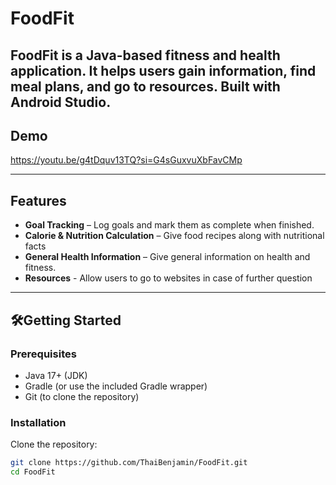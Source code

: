 #  FoodFit

FoodFit is a Java-based fitness and health application. It helps users gain information, find meal plans, and go to resources. Built with Android Studio.
---
## Demo

https://youtu.be/g4tDquv13TQ?si=G4sGuxvuXbFavCMp

---
## Features

-  **Goal Tracking** – Log goals and mark them as complete when finished. 
-  **Calorie & Nutrition Calculation** – Give food recipes along with nutritional facts
-  **General Health Information** – Give general information on health and fitness.
-  **Resources** - Allow users to go to websites in case of further question


---

## 🛠Getting Started

### Prerequisites
- Java 17+ (JDK)
- Gradle (or use the included Gradle wrapper)
- Git (to clone the repository)

### Installation
Clone the repository:

```bash
git clone https://github.com/ThaiBenjamin/FoodFit.git
cd FoodFit
